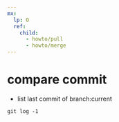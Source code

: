 ```yaml
---
mx:  
  lp: O
  ref:
    child:
      - howto/pull
      - howto/merge
---
```


# compare commit
- list last commit of branch:current
```shell
git log -1
```
